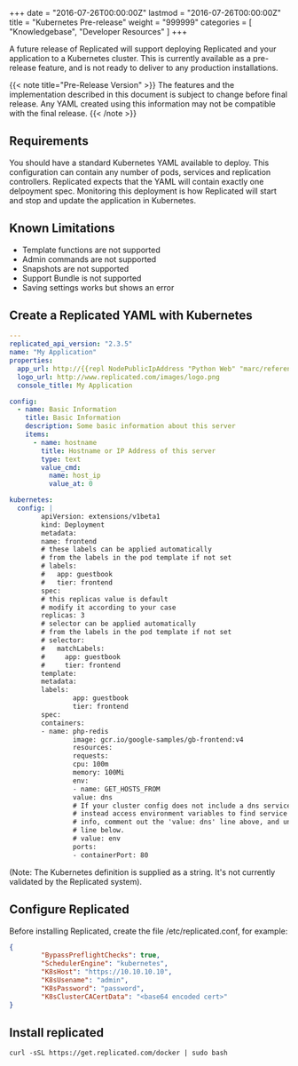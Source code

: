 +++
date = "2016-07-26T00:00:00Z"
lastmod = "2016-07-26T00:00:00Z"
title = "Kubernetes Pre-release"
weight = "999999"
categories = [ "Knowledgebase", "Developer Resources" ]
+++

A future release of Replicated will support deploying Replicated and your application to a Kubernetes cluster. This is currently available as a pre-release feature, and is not ready to deliver to any production installations.

{{< note title="Pre-Release Version" >}}
The features and the implementation described in this document is subject to change before final release. Any YAML created using this information may not be compatible with the final release.
{{< /note >}}

## Requirements
You should have a standard Kubernetes YAML available to deploy. This configuration can contain any number of pods, services and replication controllers. Replicated expects that the YAML will contain exactly one delpoyment spec. Monitoring this deployment is how Replicated will start and stop and update the application in Kubernetes. 

## Known Limitations
- Template functions are not supported
- Admin commands are not supported
- Snapshots are not supported
- Support Bundle is not supported
- Saving settings works but shows an error

## Create a Replicated YAML with Kubernetes 
```yaml
---
replicated_api_version: "2.3.5"
name: "My Application"
properties:
  app_url: http://{{repl NodePublicIpAddress "Python Web" "marc/reference"}}
  logo_url: http://www.replicated.com/images/logo.png
  console_title: My Application

config:
  - name: Basic Information
    title: Basic Information
    description: Some basic information about this server
    items:
      - name: hostname
        title: Hostname or IP Address of this server
        type: text
        value_cmd:
          name: host_ip
          value_at: 0

kubernetes:
  config: |
        apiVersion: extensions/v1beta1
        kind: Deployment
        metadata:
        name: frontend
        # these labels can be applied automatically
        # from the labels in the pod template if not set
        # labels:
        #   app: guestbook
        #   tier: frontend
        spec:
        # this replicas value is default
        # modify it according to your case
        replicas: 3
        # selector can be applied automatically
        # from the labels in the pod template if not set
        # selector:
        #   matchLabels:
        #     app: guestbook
        #     tier: frontend
        template:
        metadata:
        labels:
                app: guestbook
                tier: frontend
        spec:
        containers:
        - name: php-redis
                image: gcr.io/google-samples/gb-frontend:v4
                resources:
                requests:
                cpu: 100m
                memory: 100Mi
                env:
                - name: GET_HOSTS_FROM
                value: dns
                # If your cluster config does not include a dns service, then to
                # instead access environment variables to find service host
                # info, comment out the 'value: dns' line above, and uncomment the
                # line below.
                # value: env
                ports:
                - containerPort: 80
```

(Note: The Kubernetes definition is supplied as a string. It's not currently validated by the Replicated system).

## Configure Replicated
Before installing Replicated, create the file /etc/replicated.conf, for example:
```json
{
        "BypassPreflightChecks": true,
        "SchedulerEngine": "kubernetes",
        "K8sHost": "https://10.10.10.10",
        "K8sUsename": "admin",
        "K8sPassword": "password",
        "K8sClusterCACertData": "<base64 encoded cert>"
}
```

## Install replicated
`curl -sSL https://get.replicated.com/docker | sudo bash`
